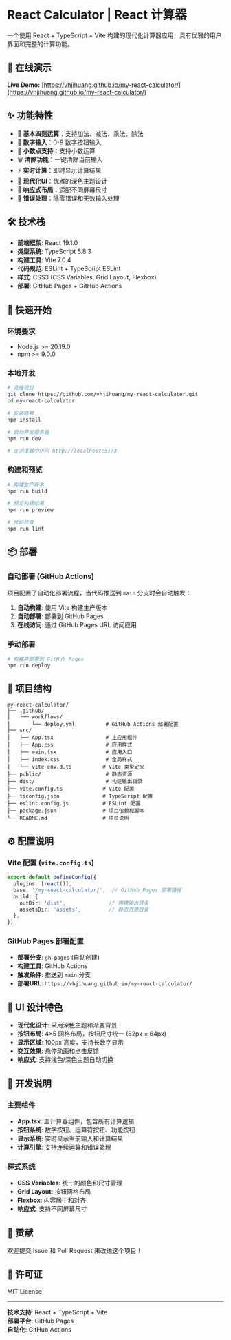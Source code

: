 # React Calculator | React 计算器

一个使用 React + TypeScript + Vite 构建的现代化计算器应用，具有优雅的用户界面和完整的计算功能。

## 🌟 在线演示

**Live Demo:** [https://vhjihuang.github.io/my-react-calculator/](https://vhjihuang.github.io/my-react-calculator/)

## ✨ 功能特性

- 🧮 **基本四则运算**：支持加法、减法、乘法、除法
- 🔢 **数字输入**：0-9 数字按钮输入
- 📍 **小数点支持**：支持小数运算
- 🗑️ **清除功能**：一键清除当前输入
- ⚡ **实时计算**：即时显示计算结果
- 🎨 **现代化UI**：优雅的深色主题设计
- 📱 **响应式布局**：适配不同屏幕尺寸
- 🔄 **错误处理**：除零错误和无效输入处理

## 🛠️ 技术栈

- **前端框架**: React 19.1.0
- **类型系统**: TypeScript 5.8.3
- **构建工具**: Vite 7.0.4
- **代码规范**: ESLint + TypeScript ESLint
- **样式**: CSS3 (CSS Variables, Grid Layout, Flexbox)
- **部署**: GitHub Pages + GitHub Actions

## 🚀 快速开始

### 环境要求

- Node.js >= 20.19.0
- npm >= 9.0.0

### 本地开发

```bash
# 克隆项目
git clone https://github.com/vhjihuang/my-react-calculator.git
cd my-react-calculator

# 安装依赖
npm install

# 启动开发服务器
npm run dev

# 在浏览器中访问 http://localhost:5173
```

### 构建和预览

```bash
# 构建生产版本
npm run build

# 预览构建结果
npm run preview

# 代码检查
npm run lint
```

## 📦 部署

### 自动部署 (GitHub Actions)

项目配置了自动化部署流程，当代码推送到 `main` 分支时会自动触发：

1. **自动构建**: 使用 Vite 构建生产版本
2. **自动部署**: 部署到 GitHub Pages
3. **在线访问**: 通过 GitHub Pages URL 访问应用

### 手动部署

```bash
# 构建并部署到 GitHub Pages
npm run deploy
```

## 📁 项目结构

```
my-react-calculator/
├── .github/
│   └── workflows/
│       └── deploy.yml          # GitHub Actions 部署配置
├── src/
│   ├── App.tsx                 # 主应用组件
│   ├── App.css                 # 应用样式
│   ├── main.tsx                # 应用入口
│   ├── index.css               # 全局样式
│   └── vite-env.d.ts          # Vite 类型定义
├── public/                     # 静态资源
├── dist/                       # 构建输出目录
├── vite.config.ts             # Vite 配置
├── tsconfig.json              # TypeScript 配置
├── eslint.config.js           # ESLint 配置
├── package.json               # 项目依赖和脚本
└── README.md                  # 项目说明
```

## ⚙️ 配置说明

### Vite 配置 (`vite.config.ts`)

```typescript
export default defineConfig({
  plugins: [react()],
  base: '/my-react-calculator/',  // GitHub Pages 部署路径
  build: {
    outDir: 'dist',              // 构建输出目录
    assetsDir: 'assets',         // 静态资源目录
  },
})
```

### GitHub Pages 部署配置

- **部署分支**: `gh-pages` (自动创建)
- **构建工具**: GitHub Actions
- **触发条件**: 推送到 `main` 分支
- **部署URL**: `https://vhjihuang.github.io/my-react-calculator/`

## 🎨 UI 设计特色

- **现代化设计**: 采用深色主题和渐变背景
- **按钮布局**: 4×5 网格布局，按钮尺寸统一 (82px × 64px)
- **显示区域**: 100px 高度，支持长数字显示
- **交互效果**: 悬停动画和点击反馈
- **响应式**: 支持浅色/深色主题自动切换

## 📝 开发说明

### 主要组件

- **App.tsx**: 主计算器组件，包含所有计算逻辑
- **按钮系统**: 数字按钮、运算符按钮、功能按钮
- **显示系统**: 实时显示当前输入和计算结果
- **计算引擎**: 支持连续运算和错误处理

### 样式系统

- **CSS Variables**: 统一的颜色和尺寸管理
- **Grid Layout**: 按钮网格布局
- **Flexbox**: 内容居中和对齐
- **响应式**: 支持不同屏幕尺寸

## 🤝 贡献

欢迎提交 Issue 和 Pull Request 来改进这个项目！

## 📄 许可证

MIT License

---

**技术支持**: React + TypeScript + Vite  
**部署平台**: GitHub Pages  
**自动化**: GitHub Actions
